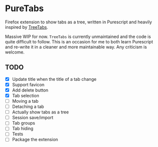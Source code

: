 # PureTabs

Firefox extension to show tabs as a tree, written in Purescript and heavily inspired by
[TreeTabs](https://gitlab.com/kroppy/TreeTabs). 

Massive WIP for now. `TreeTabs` is currently unmaintained and the code is quite difficult to follow.
This is an occasion for me to both learn Purescript and re-write it in a cleaner and more
maintainable way. Any criticism is welcome.

## TODO

- [x] Update title when the title of a tab change
- [x] Support favicon
- [x] Add delete button
- [x] Tab selection
- [ ] Moving a tab
- [ ] Detaching a tab
- [ ] Actually show tabs as a tree
- [ ] Session save/import
- [ ] Tab groups
- [ ] Tab hiding
- [ ] Tests
- [ ] Package the extension
